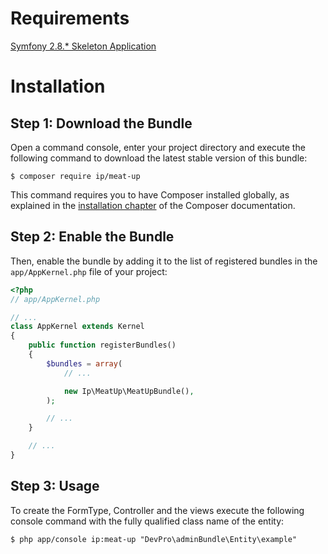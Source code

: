 Requirements
============

[Symfony 2.8.* Skeleton Application](https://github.com/interpunkt/ip-symfony-skeleton)

Installation
============

Step 1: Download the Bundle
---------------------------

Open a command console, enter your project directory and execute the
following command to download the latest stable version of this bundle:

```console
$ composer require ip/meat-up
```

This command requires you to have Composer installed globally, as explained
in the [installation chapter](https://getcomposer.org/doc/00-intro.md)
of the Composer documentation.

Step 2: Enable the Bundle
-------------------------

Then, enable the bundle by adding it to the list of registered bundles
in the `app/AppKernel.php` file of your project:

```php
<?php
// app/AppKernel.php

// ...
class AppKernel extends Kernel
{
    public function registerBundles()
    {
        $bundles = array(
            // ...

            new Ip\MeatUp\MeatUpBundle(),
        );

        // ...
    }

    // ...
}
```

Step 3: Usage
-------------------------

To create the FormType, Controller and the views execute the following console command with the fully qualified class name of the entity:

```console
$ php app/console ip:meat-up "DevPro\adminBundle\Entity\example"
```